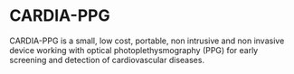 # CARDIA-PPG
CARDIA-PPG is a small, low cost, portable, non intrusive and non invasive device working with optical photoplethysmography (PPG) for early screening and detection of cardiovascular diseases. 
